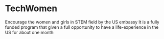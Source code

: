 # TechWomen
Encourage the women and girls in STEM field by the US embassy 
It is a fully funded program that given a full opportunity to have a life-experience in the US for about one month 
